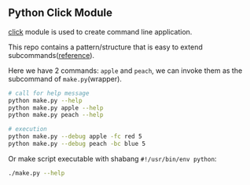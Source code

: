## Python Click Module

[click](https://click.palletsprojects.com/en/8.0.x/) module is used to create command line application.

This repo contains a pattern/structure that is easy to extend subcommands([reference](https://click.palletsprojects.com/en/8.0.x/commands/#custom-multi-commands)). 

Here we have 2 commands: `apple` and `peach`, we can invoke them as the subcommand of `make.py`(wrapper).

```bash
# call for help message
python make.py --help
python make.py apple --help
python make.py peach --help

# execution
python make.py --debug apple -fc red 5
python make.py --debug peach -bc blue 5
```

Or make script executable with shabang `#!/usr/bin/env python`:
```bash
./make.py --help
```
